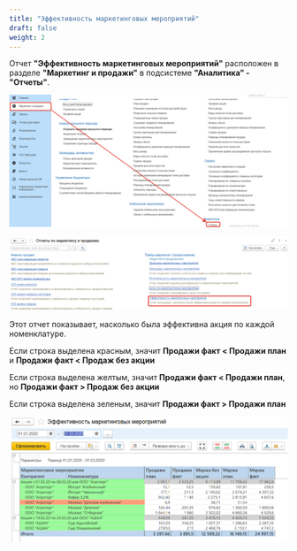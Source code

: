 ```yaml
---
title: "Эффективность маркетинговых мероприятий"
draft: false
weight: 2
---
```


Отчет **"Эффективность маркетинговых мероприятий"** расположен в разделе **"Маркетинг и продажи"** в подсистеме **"Аналитика" - "Отчеты"**.

[![1][1]][1]

[![2][2]][2]

Этот отчет показывает, насколько была эффективна акция по каждой номенклатуре.

Если строка выделена красным, значит **Продажи факт < Продажи план** и **Продажи факт < Продаж без акции**

Если строка выделена желтым, значит **Продажи факт < Продажи план**, но **Продажи факт > Продаж без акции**

Если строка выделена зеленым, значит **Продажи факт > Продажи план**

[![3][3]][3]

[1]: 1.png
[2]: 2.png
[3]: 3.png
